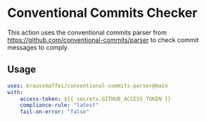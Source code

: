 # Conventional Commits Checker
This action uses the conventional commits parser from https://github.com/conventional-commits/parser to check commit messages to comply.

## Usage

```yaml
uses: kraussmaffei/conventional-commits-parser@main
with:
    access-token: ${{ secrets.GITHUB_ACCESS_TOKEN }}
    compliance-rule: "latest"
    fail-on-error: "false"
```